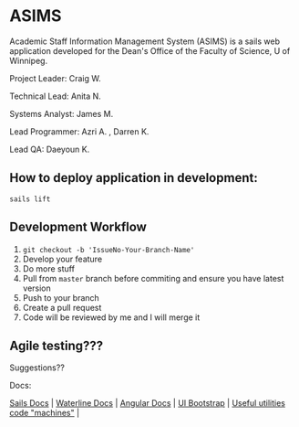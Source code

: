 # ASIMS

Academic Staff Information Management System (ASIMS) is a sails web application developed for the Dean's Office of the Faculty of Science, U of Winnipeg.

Project Leader: Craig W.

Technical Lead: Anita N.

Systems Analyst: James M.

Lead Programmer: Azri A. , Darren K.

Lead QA: Daeyoun K.

How to deploy application in development:
-------------------------------------------
`sails lift`

Development Workflow
-------------------------------
1. `git checkout -b 'IssueNo-Your-Branch-Name'`
2. Develop your feature
3. Do more stuff
4. Pull from `master` branch before commiting and ensure you have latest version
5. Push to your branch
6. Create a pull request
7. Code will be reviewed by me and I will merge it


Agile testing???
-----------------
Suggestions??

Docs:

[Sails Docs](http://sailsjs.org/documentation/concepts/) |
[Waterline Docs](https://github.com/balderdashy/waterline-docs) |
[Angular Docs](https://docs.angularjs.org/api) |
[UI Bootstrap](https://angular-ui.github.io/bootstrap/) |
[Useful utilities code "machines"](http://node-machine.org/machinepacks) |